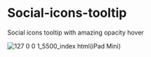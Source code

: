 # Social-icons-tooltip
Social icons tooltip with amazing opacity hover

![127 0 0 1_5500_index html(iPad Mini)](https://user-images.githubusercontent.com/95019708/167719345-056cd6db-8889-4fbc-9ab1-fb6338d35466.png)
